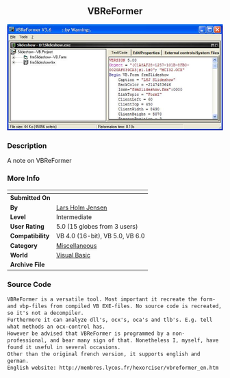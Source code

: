 ﻿<div align="center">

## VBReFormer

<img src="PIC200311231753504330.JPG">
</div>

### Description

A note on VBReFormer
 
### More Info
 


<span>             |<span>
---                |---
**Submitted On**   |
**By**             |[Lars Holm Jensen](https://github.com/Planet-Source-Code/PSCIndex/blob/master/ByAuthor/lars-holm-jensen.md)
**Level**          |Intermediate
**User Rating**    |5.0 (15 globes from 3 users)
**Compatibility**  |VB 4\.0 \(16\-bit\), VB 5\.0, VB 6\.0
**Category**       |[Miscellaneous](https://github.com/Planet-Source-Code/PSCIndex/blob/master/ByCategory/miscellaneous__1-1.md)
**World**          |[Visual Basic](https://github.com/Planet-Source-Code/PSCIndex/blob/master/ByWorld/visual-basic.md)
**Archive File**   |[](https://github.com/Planet-Source-Code/lars-holm-jensen-vbreformer__1-50075/archive/master.zip)





### Source Code

```
VBReFormer is a versatile tool. Most important it recreate the form- and vbp-files from compiled VB EXE-files. No source code is recreated, so it's not a decompiler.
Furthermore it can analyze dll's, ocx's, oca's and tlb's. E.g. tell what methods an ocx-control has.
However be advised that VBReFormer is programmed by a non-professional, and bear many sign of that. Nonetheless I, myself, have found it useful in several occasions.
Other than the original french version, it supports english and german.
English website: http://membres.lycos.fr/hexorciser/vbreformer_en.htm
```

